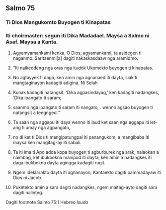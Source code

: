 Salmo 75
--------

### Ti Dios Mangukomto Buyogen ti Kinapatas

### Iti choirmaster: segun iti Dika Madadael. Maysa a Salmo ni Asaf. Maysa a Kanta.

1. Agyamyamankami kenka, O Dios;
   agyamankami, ta asidegen ti naganmo.
   Saritaenmi[a] dagiti nakaskasdaaw nga aramidmo.

2. “Iti naikeddeng nga oras nga itudok
   Ukomekto buyogen ti kinapatas.
3. No agtayyek ti daga, ken amin nga agnanaed iti dayta, siak ti mangtaginayon kadagiti adigina. Ni Selah
4. Kunak kadagiti natangsit, ‘Dika agpasindayag,’ ken kadagiti nadangkes, ‘Dika ipangato ti saram;
5. saanmo nga ipangato ti saram iti nangato, .
   wenno agsao buyogen ti natangsit a tengnged.’”

6. Ta saan nga aggapu iti daya wenno iti laud
   ket saan nga aggapu iti let-ang ti umay nga agpangato,
7. no di ket ti Dios ti mangipatungpal iti panangukom, a mangibaba iti maysa ken mangitag-ay iti sabali.
8. Ta iti ima ti Apo adda kopa     buyogen ti agburburek nga arak, nalaokan a naimbag, ket ibukbokna manipud iti dayta, ken amin a nadangkes iti daga
   ibukbokna dayta agingga kadagiti rugit.

9. Ngem ideklarakto dayta iti agnanayon;
   Kantaekto dagiti pammadayaw iti Dios ni Jacob.
10. Puketekto amin a sara dagiti nadangkes, ngem maitag-ayto dagiti sara dagiti nalinteg.

Dagiti footnote
Salmo 75:1 Hebreo *Isuda*